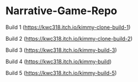 # Narrative-Game-Repo
Build 1 (https://kwc318.itch.io/kimmy-clone-build-1)

Build 2 (https://kwc318.itch.io/kimmy-clone-build-2)

Build 3 (https://kwc318.itch.io/kimmy-build-3)

Build 4 (https://kwc318.itch.io/kimmy-build)

Build 5 (https://kwc318.itch.io/kimmy-build-5)
